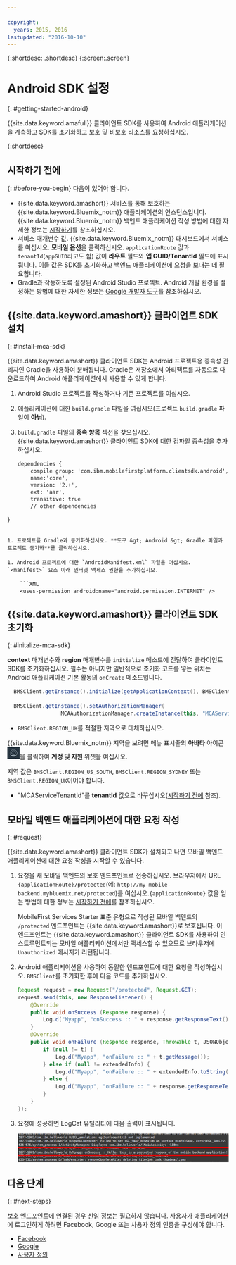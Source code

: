 ```yaml
---

copyright:
  years: 2015, 2016
lastupdated: "2016-10-10"
---
```

{:shortdesc: .shortdesc}
{:screen:.screen}


# Android SDK 설정
{: #getting-started-android}

{{site.data.keyword.amafull}} 클라이언트 SDK를 사용하여 Android 애플리케이션을 계측하고 SDK를 초기화하고 보호 및 비보호 리소스를 요청하십시오.


{:shortdesc}

## 시작하기 전에
{: #before-you-begin}
다음이 있어야 합니다.
* {{site.data.keyword.amashort}} 서비스를 통해 보호하는 {{site.data.keyword.Bluemix_notm}} 애플리케이션의 인스턴스입니다. {{site.data.keyword.Bluemix_notm}} 백엔드 애플리케이션 작성 방법에 대한 자세한 정보는 [시작하기](index.html)를 참조하십시오. 
* 서비스 매개변수 값. {{site.data.keyword.Bluemix_notm}} 대시보드에서 서비스를 여십시오. **모바일 옵션**을 클릭하십시오. `applicationRoute` 값과 `tenantId`(`appGUID`라고도 함) 값이 **라우트** 필드와 **앱 GUID/TenantId** 필드에 표시됩니다. 이들 값은 SDK를 초기화하고 백엔드 애플리케이션에 요청을 보내는 데 필요합니다. 
* Gradle과 작동하도록 설정된 Android Studio 프로젝트. Android 개발 환경을 설정하는 방법에 대한 자세한 정보는 [Google 개발자 도구](http://developer.android.com/sdk/index.html)를 참조하십시오. 

## {{site.data.keyword.amashort}} 클라이언트 SDK 설치
{: #install-mca-sdk}

{{site.data.keyword.amashort}} 클라이언트 SDK는 Android 프로젝트용 종속성 관리자인 Gradle을 사용하여 분배됩니다. Gradle은 저장소에서 아티팩트를 자동으로 다운로드하여 Android 애플리케이션에서 사용할 수 있게 합니다. 

1. Android Studio 프로젝트를 작성하거나 기존 프로젝트를 여십시오. 

1. 애플리케이션에 대한 `build.gradle` 파일을 여십시오(프로젝트 `build.gradle` 파일이 **아님**).

1. `build.gradle` 파일의 **종속 항목** 섹션을 찾으십시오. {{site.data.keyword.amashort}} 클라이언트 SDK에 대한 컴파일 종속성을 추가하십시오.

	```Gradle
	dependencies {
		compile group: 'com.ibm.mobilefirstplatform.clientsdk.android',    
        name:'core',
        version: '2.+',
        ext: 'aar',
        transitive: true
    	// other dependencies  
}
```

1. 프로젝트를 Gradle과 동기화하십시오. **도구 &gt; Android &gt; Gradle 파일과 프로젝트 동기화**를 클릭하십시오. 

1. Android 프로젝트에 대한 `AndroidManifest.xml` 파일을 여십시오. `<manifest>` 요소 아래 인터넷 액세스 권한을 추가하십시오. 

	```XML
	<uses-permission android:name="android.permission.INTERNET" />
```

## {{site.data.keyword.amashort}} 클라이언트 SDK 초기화
{: #initalize-mca-sdk}

**context** 매개변수와 **region** 매개변수를 `initialize` 메소드에 전달하여 클라이언트 SDK를 초기화하십시오. 필수는 아니지만 일반적으로 초기화 코드를 넣는 위치는 Android 애플리케이션 기본 활동의 `onCreate` 메소드입니다. 

```Java
  BMSClient.getInstance().initialize(getApplicationContext(), BMSClient.REGION_UK);
					
  BMSClient.getInstance().setAuthorizationManager(
                 MCAAuthorizationManager.createInstance(this, "MCAServiceTenantId"));

```

   * `BMSClient.REGION_UK`를 적절한 지역으로 대체하십시오.

{{site.data.keyword.Bluemix_notm}} 지역을 보려면 메뉴 표시줄의 **아바타** 아이콘 ![아바타 아이콘](images/face.jpg "아바타 아이콘")을 클릭하여 **계정 및 지원** 위젯을 여십시오.

지역 값은 `BMSClient.REGION_US_SOUTH`, `BMSClient.REGION_SYDNEY` 또는 `BMSClient.REGION_UK`이어야 합니다. 
   * "MCAServiceTenantId"를 **tenantId** 값으로 바꾸십시오([시작하기 전에](#before-you-begin) 참조).  

## 모바일 백엔드 애플리케이션에 대한 요청 작성
{: #request}

{{site.data.keyword.amashort}} 클라이언트 SDK가 설치되고 나면 모바일 백엔드 애플리케이션에 대한 요청 작성을 시작할 수 있습니다. 

1. 요청을 새 모바일 백엔드의 보호 엔드포인트로 전송하십시오. 브라우저에서 URL `{applicationRoute}/protected`(예: `http://my-mobile-backend.mybluemix.net/protected`)를 여십시오.`{applicationRoute}` 값을 얻는 방법에 대한 정보는 [시작하기 전에](#before-you-begin)를 참조하십시오.  
	
	MobileFirst Services Starter 표준 유형으로 작성된 모바일 백엔드의 `/protected` 엔드포인트는 {{site.data.keyword.amashort}}로 보호됩니다. 이 엔드포인트는 {{site.data.keyword.amashort}} 클라이언트 SDK를 사용하여 인스트루먼트되는 모바일 애플리케이션에서만 액세스할 수 있으므로 브라우저에 `Unauthorized` 메시지가 리턴됩니다.



1. Android 애플리케이션을 사용하여 동일한 엔드포인트에 대한 요청을 작성하십시오. `BMSClient`를 초기화한 후에 다음 코드를 추가하십시오. 

	```Java
	Request request = new Request("/protected", Request.GET);
	request.send(this, new ResponseListener() {
		@Override
		public void onSuccess (Response response) {
			Log.d("Myapp", "onSuccess :: " + response.getResponseText());
		}
		@Override
		public void onFailure (Response response, Throwable t, JSONObject extendedInfo) {
			if (null != t) {
				Log.d("Myapp", "onFailure :: " + t.getMessage());
			} else if (null != extendedInfo) {
				Log.d("Myapp", "onFailure :: " + extendedInfo.toString());
			} else {
				Log.d("Myapp", "onFailure :: " + response.getResponseText());
			}
		}
	});
	```

1. 요청에 성공하면 LogCat 유틸리티에 다음 출력이 표시됩니다. 

	![이미지](images/getting-started-android-success.png)

## 다음 단계
{: #next-steps}

보호 엔드포인트에 연결된 경우 신임 정보는 필요하지 않습니다. 사용자가 애플리케이션에 로그인하게 하려면 Facebook, Google 또는 사용자 정의 인증을 구성해야 합니다. 
* [Facebook](facebook-auth-android.html)
* [Google](google-auth-android.html)
* [사용자 정의](custom-auth-android.html)
